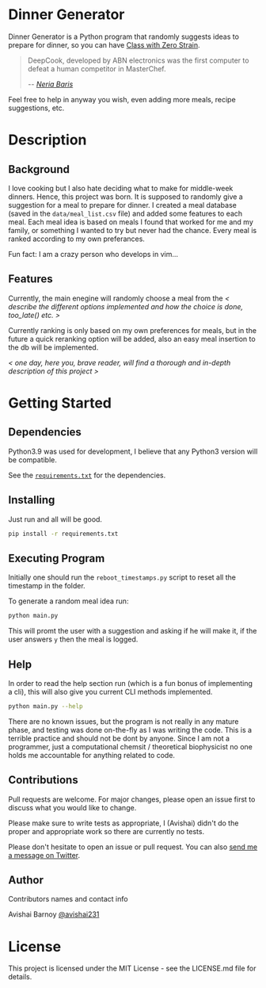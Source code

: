 # Dinner Generator
Dinner Generator is a Python program that randomly suggests ideas to prepare for dinner, so you can have [Class with Zero Strain](https://www.youtube.com/watch?v=NpDAFKqeUDw).

> DeepCook, developed by ABN electronics was the first computer to defeat a human competitor in MasterChef.
>
> -- [*Neria Baris*](https://twitter.com/NerBaris/status/1526462586266570753)
 
Feel free to help in anyway you wish, even adding more meals, recipe suggestions, etc.

# Description
## Background
I love cooking but I also hate deciding what to make for middle-week dinners. Hence, this project was born. It is supposed to randomly give a suggestion for a meal to prepare for dinner.
I created a meal database (saved in the `data/meal_list.csv` file) and added some features to each meal. Each meal idea is based on meals I found that worked for me and my family, or something I wanted to try but never had the chance. Every meal is ranked according to my own preferances.

Fun fact: I am a crazy person who develops in vim...

## Features
Currently, the main enegine will randomly choose a meal from the *< describe the different options implemented and how the choice is done, too_late() etc. >*

Currently ranking is only based on my own preferences for meals, but in the future a quick reranking option will be added, also an easy meal insertion to the db will be implemented.

*< one day, here you, brave reader, will find a thorough and in-depth description of this project >*

# Getting Started
## Dependencies
Python3.9 was used for development, I believe that any Python3 version will be compatible.

See the [`requirements.txt`](./requirements.txt) for the dependencies.

## Installing
Just run and all will be good.
```bash
pip install -r requirements.txt
```

## Executing Program
Initially one should run the `reboot_timestamps.py` script to reset all the timestamp in the folder. 

To generate a random meal idea run:

```bash
python main.py
```
This will promt the user with a suggestion and asking if he will make it, if the user answers `y` then the meal is logged.

## Help
In order to read the help section run (which is a fun bonus of implementing a cli), this will also give you current CLI methods implemented.

```bash
python main.py --help
```

There are no known issues, but the program is not really in any mature phase, and testing was done on-the-fly as I was writing the code. This is a terrible practice and should not be dont by anyone. Since I am not a programmer, just a computational chemsit / theoretical biophysicist no one holds me accountable for anything related to code.
 
## Contributions
Pull requests are welcome. For major changes, please open an issue first to discuss what you would like to change.

Please make sure to write tests as appropriate, I (Avishai) didn't do the proper and appropriate work so there are currently no tests.

Please don't hesitate to open an issue or pull request. You can also [send me a message on Twitter](https://twitter.com/messages/compose?recipient_id=2895652525).

## Author
Contributors names and contact info

Avishai Barnoy [@avishai231](https://twitter.com/avishai231)

# License
This project is licensed under the MIT License - see the LICENSE.md file for details.
